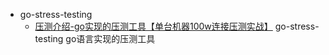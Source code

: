 - go-stress-testing
    - [压测介绍-go实现的压测工具【单台机器100w连接压测实战】](https://blog.csdn.net/link_km/article/details/100130784) go-stress-testing go语言实现的压测工具
